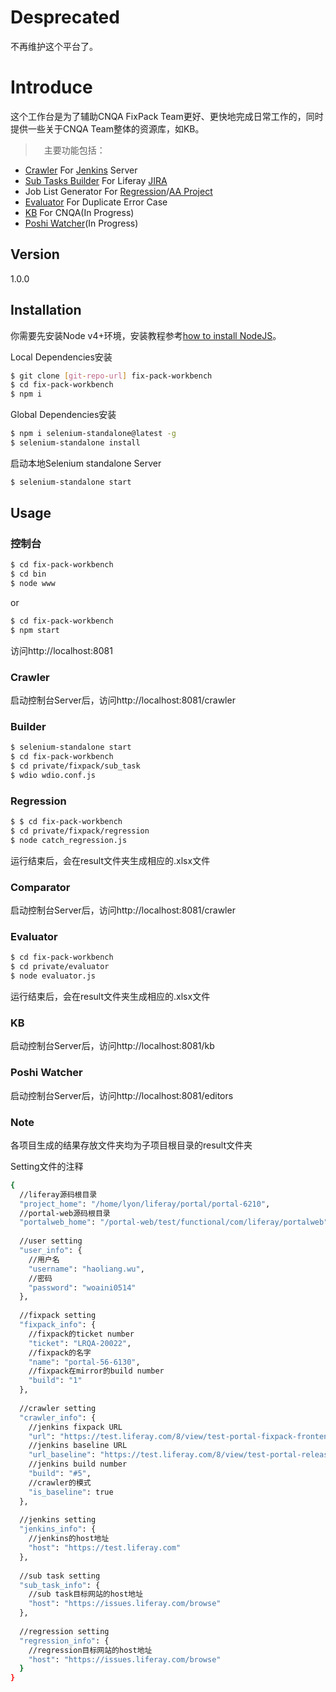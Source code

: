 # Desprecated
不再维护这个平台了。

# Introduce
这个工作台是为了辅助CNQA FixPack Team更好、更快地完成日常工作的，同时提供一些关于CNQA Team整体的资源库，如KB。
>　主要功能包括：
  - [Crawler](#crawler) For [Jenkins] Server
  - [Sub Tasks Builder](#builder) For Liferay [JIRA]
  - Job List Generator For [Regression](#regression)/[AA Project](#comparator)
  - [Evaluator](#evaluator) For Duplicate Error Case
  - [KB](#kb) For CNQA(In Progress)
  - [Poshi Watcher](#poshi-watcher)(In Progress)

## Version
1.0.0

## Installation

你需要先安装Node v4+环境，安装教程参考[how to install NodeJS]。

Local Dependencies安装
```sh
$ git clone [git-repo-url] fix-pack-workbench
$ cd fix-pack-workbench
$ npm i
```
Global Dependencies安装
```sh
$ npm i selenium-standalone@latest -g
$ selenium-standalone install
```
启动本地Selenium standalone Server
```sh
$ selenium-standalone start
```

## Usage
### 控制台
```sh
$ cd fix-pack-workbench
$ cd bin
$ node www
```
or
```sh
$ cd fix-pack-workbench
$ npm start
```

访问http://localhost:8081

### Crawler
启动控制台Server后，访问http://localhost:8081/crawler

### Builder
```sh
$ selenium-standalone start
$ cd fix-pack-workbench
$ cd private/fixpack/sub_task
$ wdio wdio.conf.js
```
### Regression
```sh
$ $ cd fix-pack-workbench
$ cd private/fixpack/regression
$ node catch_regression.js
```
运行结束后，会在result文件夹生成相应的.xlsx文件

### Comparator
启动控制台Server后，访问http://localhost:8081/crawler

### Evaluator
```sh
$ cd fix-pack-workbench
$ cd private/evaluator
$ node evaluator.js
```
运行结束后，会在result文件夹生成相应的.xlsx文件

### KB
启动控制台Server后，访问http://localhost:8081/kb

### Poshi Watcher
启动控制台Server后，访问http://localhost:8081/editors

### Note
各项目生成的结果存放文件夹均为子项目根目录的result文件夹

Setting文件的注释
```sh
{
  //liferay源码根目录
  "project_home": "/home/lyon/liferay/portal/portal-6210",
  //portal-web源码根目录
  "portalweb_home": "/portal-web/test/functional/com/liferay/portalweb",
  
  //user setting
  "user_info": {
    //用户名
    "username": "haoliang.wu",
    //密码
    "password": "woaini0514"
  },
  
  //fixpack setting
  "fixpack_info": {
    //fixpack的ticket number
    "ticket": "LRQA-20022",
    //fixpack的名字
    "name": "portal-56-6130",
    //fixpack在mirror的build number
    "build": "1"
  },
  
  //crawler setting
  "crawler_info": {
    //jenkins fixpack URL
    "url": "https://test.liferay.com/8/view/test-portal-fixpack-frontend-tomcat-mysql%28ee-6.2.10_6.2.10.15%29/",
    //jenkins baseline URL
    "url_baseline": "https://test.liferay.com/8/view/test-portal-release-ee-frontend-tomcat-mysql%28ee-6.2.10_6.2.10.15%29/",
    //jenkins build number
    "build": "#5",
    //crawler的模式
    "is_baseline": true
  },
  
  //jenkins setting
  "jenkins_info": {
    //jenkins的host地址
    "host": "https://test.liferay.com"
  },
  
  //sub task setting
  "sub_task_info": {
    //sub task目标网站的host地址
    "host": "https://issues.liferay.com/browse"
  },
  
  //regression setting
  "regression_info": {
    //regression目标网站的host地址
    "host": "https://issues.liferay.com/browse"
  }
}
```

   [Jenkins]: <https://test.liferay.com/8/>
   [JIRA]: <https://issues.liferay.com/secure/Dashboard.jspa>
   [git-repo-url]: <https://github.com/haoliangwu/FixPack-Workbench>
   [how to install NodeJS]:<https://nodejs.org/en/>


